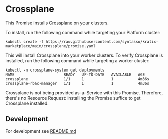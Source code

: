 # Crossplane

This Promise installs [Crossplane](https://www.crossplane.io/) on your clusters.

To install, run the following command while targeting your Platform cluster:
```
kubectl create -f https://raw.githubusercontent.com/syntasso/kratix-marketplace/main/crossplane/promise.yaml
```

This will install Crossplane into your worker clusters. To verify Crossplane is installed,
run the following command while targeting a worker cluster:
```
kubectl -n crossplane-system get deployments
NAME                      READY   UP-TO-DATE   AVAILABLE   AGE
crossplane                1/1     1            1           4m36s
crossplane-rbac-manager   1/1     1            1           4m36s
```

Crossplane is not being provided as-a-Service with this Promise. Therefore, there's
no Resource Request: installing the Promise suffice to get Crossplane installed.

## Development

For development see [README.md](./internal/README.md)
